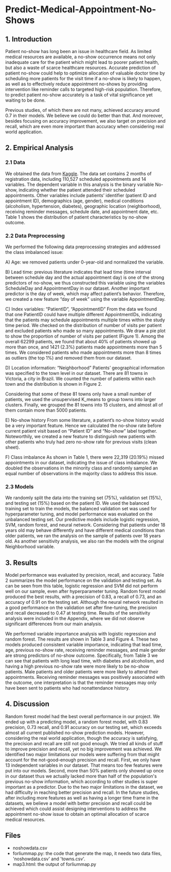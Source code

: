 # Predict-Medical-Appointment-No-Shows

## 1. Introduction

Patient no-show has long been an issue in healthcare field. As limited medical resources are available, a no-show occurrence means not only inadequate care for the patient which might lead to poorer patient health, but also a waste of scarce healthcare resources. Accurate prediction of patient no-show could help to optimize allocation of valuable doctor time by scheduling more patients for the visit time if a no-show is likely to happen, as well as to effectively reduce appointment no-shows by providing intervention like reminder calls to targeted high-risk population. Therefore, to predict patient no-show accurately is a task of vital significance yet waiting to be done. 

Previous studies, of which there are not many, achieved accuracy around 0.7 in their models. We believe we could do better than that. And moreover, besides focusing on accuracy improvement, we also target on precision and recall, which are even more important than accuracy when considering real world application.

## 2. Empirical Analysis

### 2.1 Data
We obtained the data from [Kaggle](https://www.kaggle.com/joniarroba/noshowappointments). The data set contains 2 months of registration data, including 110,527 scheduled appointments and 14 variables. The dependent variable in this analysis is the binary variable No-show, indicating whether the patient attended their scheduled appointments. Other variables include patients’ identifier (patient ID and appointment ID), demographics (age, gender), medical conditions (alcoholism, hypertension, diabetes), geographic location (neighborhood), receiving reminder messages, schedule date, and appointment date, etc. Table 1 shows the distribution of patient characteristics by no-show outcome.

### 2.2 Data Preprocessing
We performed the following data preprocessing strategies and addressed the class imbalanced issue:

A) Age: we removed patients under 0-year-old and normalized the variable.

B) Lead time: previous literature indicates that lead time (time interval between schedule day and the actual appointment day) is one of the strong predictors of no-show, we thus constructed this variable using the variables ScheduleDay and AppointmentDay in our dataset. Another important predictor is the day of week, which may affect patient’s behavior. Therefore, we created a new feature “day of week” using the variable AppointmentDay.                                         

C)  Index variables: “PatientID”, “AppointmentID”
From the data we found that one PatientID could have multiple different AppointmentIDs, indicating that the patients may schedule appointments multiple times within the study time period. We checked on the distribution of number of visits per patient and excluded patients who made so many appointments.
We draw a pie plot to show the proportion of number of visits per patient (Figure 1). Among the overall 62299 patients, we found that about 40% of patients showed up more than once, and 1421 (2.3%) patients made appointments more than 5 times. We considered patients who made appointments more than 8 times as outliers (the top 1%) and removed them from our dataset. 

D) Location information: “Neighborhood”
Patients’ geographical information was specified to the town level in our dataset. There are 81 towns in Victoria, a city in Brazil. We counted the number of patients within each town and the distribution is shown in Figure 2.

Considering that some of these 81 towns only have a small number of patients, we used the unsupervised K_means to group towns into larger clusters. Finally, we grouped the 81 towns into 15 clusters, and almost all of them contain more than 5000 patients.

E) No-show history
From some literature, a patient’s no-show history would be a very important feature. Hence we calculated the no-show rate before current patient visit based on “Patient ID” and “No-show” label together. Noteworthily, we created a new feature to distinguish new patients with other patients who truly had zero no-show rate for previous visits (clean sheet).

F) Class imbalance
As shown in Table 1, there were 22,319 (20.19%) missed appointments in our dataset, indicating the issue of class imbalance. We doubled the observations in the minority class and randomly sampled an equal number of observations in the majority class to address this issue.

### 2.3 Models
We randomly split the data into the training set (75%), validation set (15%), and testing set (15%) based on the patient ID. We used the balanced training set to train the models, the balanced validation set was used for hyperparameter tuning, and model performance was evaluated on the unbalanced testing set. Our predictive models include logistic regression, SVM, random forest, and neural network. Considering that patients under 18 years old may behave differently and have different medical conditions than older patients, we ran the analysis on the sample of patients over 18 years old. As another sensitivity analysis, we also ran the models with the original Neighborhood variable.

## 3. Results

Model performance was evaluated by precision, recall, and accuracy. Table 2 summarizes the model performance on the validation and testing set. As can be seen from this table, logistic regression and SVM did not perform well on our sample, even after hyperparameter tuning. Random forest model produced the best results, with a precision of 0.83, a recall of 0.73, and an accuracy of 0.91 on the testing set. Although the neural network resulted in a good performance on the validation set after fine-tuning, the precision and recall decreased to 0.47 at testing time. Results of the sensitivity analysis were included in the Appendix, where we did not observe significant differences from our main analysis.

We performed variable importance analysis with logistic regression and random forest. The results are shown in Table 3 and Figure 4. These two models produced consistent variable importance, indicating that lead time, age, previous no-show rate, receiving reminder messages, and male gender are strong predictors of no-show outcome. Specifically, from Table 3 we can see that patients with long lead time, with diabetes and alcoholism, and having a high previous no-show rate were more likely to be no-show patients. Male patients and older patients were more likely to attend their appointments. Receiving reminder messages was positively associated with the outcome, one interpretation is that the reminder messages may only have been sent to patients who had nonattendance history.

## 4. Discussion

Random forest model had the best overall performance in our project. We ended up with a predicting model, a random forest model, with 0.83 precision, 0.73 recall, and 0.91 accuracy on our testing set, which exceeds almost all current published no-show prediction models. However, considering the real world application, though the accuracy is satisfying, the precision and recall are still not good enough. We tried all kinds of stuff to improve precision and recall, yet no big improvement was achieved. We identified two major limitations our models were suffering from that might account for the not-good-enough precision and recall. First, we only have 13 independent variables in our dataset. That means too few features were put into our models. Second, more than 50% patients only showed up once in our dataset thus we actually lacked more than half of the population's previous no-show information, which according to other studies is super important as a predictor. Due to the two major limitations in the dataset, we had difficulty in reaching better precision and recall. In the future studies, after including more features as well as having a longer time frame in the datasets, we believe a model with better precision and recall could be achieved which could assist designing interventions to address the appointment no-show issue to obtain an optimal allocation of scarce medical resources.

## Files
* noshowdata.csv
* forliummap.py: the code that generate the map, it needs two data files, 'noshowdata.csv' and 'towns.csv'.
* map3.html: the output of forliummap.py
